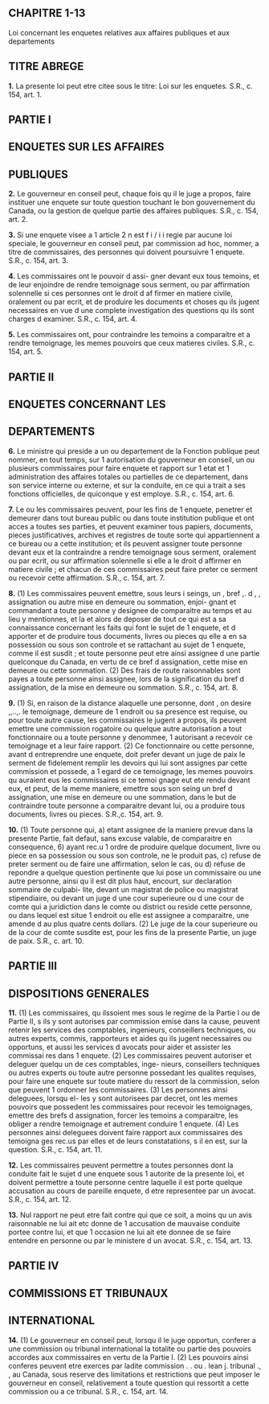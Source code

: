 
## CHAPITRE 1-13
Loi concernant les enquetes relatives aux
affaires publiques et aux departements

## TITRE ABREGE

**1.** La presente loi peut etre citee sous le
titre: Loi sur les enquetes. S.R., c. 154, art. 1.

## PARTIE I

## ENQUETES SUR LES AFFAIRES

## PUBLIQUES

**2.** Le gouverneur en conseil peut, chaque
fois qu il le juge a propos, faire instituer une
enquete sur toute question touchant le bon
gouvernement du Canada, ou la gestion de
quelque partie des affaires publiques. S.R., c.
154, art. 2.

**3.** Si une enquete visee a 1 article 2 n est
f i / i i
regie par aucune loi speciale, le gouverneur
en conseil peut, par commission ad hoc,
nommer, a titre de commissaires, des personnes
qui doivent poursuivre 1 enquete. S.R., c. 154,
art. 3.

**4.** Les commissaires ont le pouvoir d assi-
gner devant eux tous temoins, et de leur
enjoindre de rendre temoignage sous serment,
ou par affirmation solennelle si ces personnes
ont le droit d af firmer en matiere civile,
oralement ou par ecrit, et de produire les
documents et choses qu ils jugent necessaires
en vue d une complete investigation des
questions qu ils sont charges d examiner. S.R.,
c. 154, art. 4.

**5.** Les commissaires ont, pour contraindre
les temoins a comparaitre et a rendre
temoignage, les memes pouvoirs que ceux
matieres civiles. S.R., c. 154, art. 5.

## PARTIE II

## ENQUETES CONCERNANT LES

## DEPARTEMENTS

**6.** Le ministre qui preside a un
ou departement de la Fonction publique peut
nommer, en tout temps, sur 1 autorisation du
gouverneur en conseil, un ou plusieurs
commissaires pour faire enquete et rapport
sur 1 etat et 1 administration des affaires
totales ou partielles de ce departement, dans
son service interne ou externe, et sur la
conduite, en ce qui a trait a ses fonctions
officielles, de quiconque y est employe. S.R.,
c. 154, art. 6.

**7.** Le ou les commissaires peuvent, pour les
fins de 1 enquete, penetrer et demeurer dans
tout bureau public ou dans toute institution
publique et ont acces a toutes ses parties, et
peuvent examiner tous papiers, documents,
pieces justificatives, archives et registres de
toute sorte qui appartiennent a ce bureau ou
a cette institution; et ils peuvent assigner
toute personne devant eux et la contraindre
a rendre temoignage sous serment, oralement
ou par ecrit, ou sur affirmation solennelle si
elle a le droit d affirmer en matiere civile ; et
chacun de ces commissaires peut faire preter
ce serment ou recevoir cette affirmation. S.R.,
c. 154, art. 7.

**8.** (1) Les commissaires peuvent emettre,
sous leurs i seings, un , bref ,. d , , assignation ou
autre mise en demeure ou sommation, enjoi-
gnant et commandant a toute personne y
designee de comparaitre au temps et au lieu
y mentionnes, et la et alors de deposer de
tout ce qui est a sa connaissance concernant
les faits qui font le sujet de 1 enquete, et
d apporter et de produire tous documents,
livres ou pieces qu elle a en sa possession ou
sous son controle et se rattachant au sujet de
1 enquete, comme il est susdit ; et toute
personne peut etre ainsi assignee d une partie
quelconque du Canada, en vertu de ce bref
d assignation, cette mise en demeure ou cette
sommation.
(2) Des frais de route raisonnables sont
payes a toute personne ainsi assignee, lors de
la signification du bref d assignation, de la
mise en demeure ou sommation. S.R., c. 154,
art. 8.

**9.** (1) Si, en raison de la distance alaquelle
une personne, dont , on desire ,,..,. le temoignage,
demeure de 1 endroit ou sa presence est
requise, ou pour toute autre cause, les
commissaires le jugent a propos, ils peuvent
emettre une commission rogatoire ou quelque
autre autorisation a tout fonctionnaire ou a
toute personne y denommee, 1 autorisant a
recevoir ce temoignage et a leur faire rapport.
(2) Ce fonctionnaire ou cette personne,
avant d entreprendre une enquete, doit prefer
devant un juge de paix le serment de
fidelement remplir les devoirs qui lui sont
assignes par cette commission et possede, a
1 egard de ce temoignage, les memes pouvoirs
qu auraient eus les commissaires si ce temoi
gnage eut ete rendu devant eux, et peut, de
la meme maniere, emettre sous son seing un
bref d assignation, une mise en demeure ou
une sommation, dans le but de contraindre
toute personne a comparaitre devant lui, ou
a produire tous documents, livres ou pieces.
S.R.,c. 154, art. 9.

**10.** (1) Toute personne qui,
a) etant assignee de la maniere prevue dans
la presente Partie, fait defaut, sans excuse
valable, de comparaitre en consequence,
6) ayant rec.u 1 ordre de produire quelque
document, livre ou piece en sa possession
ou sous son controle, ne le produit pas,
c) refuse de preter serment ou de faire une
affirmation, selon le cas, ou
d) refuse de repondre a quelque question
pertinente que lui pose un commissaire ou
une autre personne, ainsi qu il est dit plus
haut,
encourt, sur declaration sommaire de culpabi-
lite, devant un magistrat de police ou
magistrat stipendiaire, ou devant un juge
d une cour superieure ou d une cour de comte
qui a juridiction dans le comte ou district ou
reside cette personne, ou dans lequel est situe
1 endroit ou elle est assignee a comparaitre,
une amende d au plus quatre cents dollars.
(2) Le juge de la cour superieure ou de la
cour de comte susdite est, pour les fins de la
presente Partie, un juge de paix. S.R., c.
art. 10.

## PARTIE III

## DISPOSITIONS GENERALES

**11.** (1) Les commissaires, qu ilssoient
mes sous le regime de la Partie I ou de
Partie II, s ils y sont autorises par
commission emise dans la cause, peuvent
retenir les services des comptables, ingenieurs,
conseillers techniques, ou autres experts,
commis, rapporteurs et aides qu ils jugent
necessaires ou opportuns, et aussi les services
d avocats pour aider et assister les commissai
res dans 1 enquete.
(2) Les commissaires peuvent autoriser et
deleguer quelqu un de ces comptables, inge-
nieurs, conseillers techniques ou autres experts
ou toute autre personne possedant les qualites
requises, pour faire une enquete sur toute
matiere du ressort de la commission, selon
que peuvent 1 ordonner les commissaires.
(3) Les personnes ainsi deleguees, lorsqu el-
les y sont autorisees par decret, ont les memes
pouvoirs que possedent les commissaires pour
recevoir les temoignages, emettre des brefs
d assignation, forcer les temoins a comparaitre,
les obliger a rendre temoignage et autrement
conduire 1 enquete.
(4) Les personnes ainsi deleguees doivent
faire rapport aux commissaires des temoigna
ges rec.us par elles et de leurs constatations,
s il en est, sur la question. S.R., c. 154, art. 11.

**12.** Les commissaires peuvent permettre a
toutes personnes dont la conduite fait le sujet
d une enquete sous 1 autorite de la presente
loi, et doivent permettre a toute personne
centre laquelle il est porte quelque accusation
au cours de pareille enquete, d etre representee
par un avocat. S.R., c. 154, art. 12.

**13.** Nul rapport ne peut etre fait contre
qui que ce soit, a moins qu un avis raisonnable
ne lui ait etc donne de 1 accusation de
mauvaise conduite portee contre lui, et que
1 occasion ne lui ait ete donnee de se faire
entendre en personne ou par le ministere d un
avocat. S.R., c. 154, art. 13.

## PARTIE IV

## COMMISSIONS ET TRIBUNAUX

## INTERNATIONAL

**14.** (1) Le gouverneur en conseil peut,
lorsqu il le juge opportun, conferer a une
commission ou tribunal international la
totalite ou partie des pouvoirs accordes aux
commissaires en vertu de la Partie I.
(2) Les pouvoirs ainsi conferes peuvent etre
exerces par ladite commission . . ou . lean j. tribunal ., ,
au Canada, sous reserve des limitations et
restrictions que peut imposer le gouverneur
en conseil, relativement a toute question qui
ressortit a cette commission ou a ce tribunal.
S.R., c. 154, art. 14.

